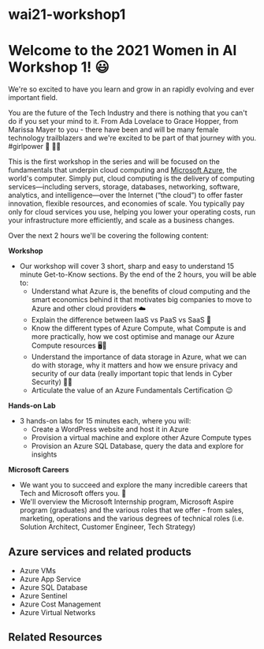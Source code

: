# wai21-workshop1

# **Welcome to the 2021 Women in AI Workshop 1!** 😃 

We're so excited to have you learn and grow in an rapidly evolving and ever important field. 

You are the future of the Tech Industry and there is nothing that you can't do if you set your mind to it. From Ada Lovelace to Grace Hopper, from Marissa Mayer to you - there have been and will be many female technology trailblazers and we're excited to be part of that journey with you. #girlpower 🌱 👩‍💻

This is the first workshop in the series and will be focused on the fundamentals that underpin cloud computing and [Microsoft Azure](https://azure.microsoft.com/en-us/overview/what-is-cloud-computing/), the world's computer. Simply put, cloud computing is the delivery of computing services—including servers, storage, databases, networking, software, analytics, and intelligence—over the Internet (“the cloud”) to offer faster innovation, flexible resources, and economies of scale. You typically pay only for cloud services you use, helping you lower your operating costs, run your infrastructure more efficiently, and scale as a business changes.


Over the next 2 hours we'll be covering the following content:

**Workshop**
- Our workshop will cover 3 short, sharp and easy to understand 15 minute Get-to-Know sections. By the end of the 2 hours, you will be able to:
    - Understand what Azure is, the benefits of cloud computing and the smart economics behind it that motivates big companies to move to Azure and other cloud providers ☁️
    - Explain the difference between IaaS vs PaaS vs SaaS 🤔
    - Know the different types of Azure Compute, what Compute is and more practically, how we cost optimise and manage our Azure Compute resources 🖥️💸
    - Understand the importance of data storage in Azure, what we can do with storage, why it matters and how we ensure privacy and security of our data (really important topic that lends in Cyber Security) 💽🔐
    - Articulate the value of an Azure Fundamentals Certification 😉

**Hands-on Lab**
- 3 hands-on labs for 15 minutes each, where you will:
    - Create a WordPress website and host it in Azure
    - Provision a virtual machine and explore other Azure Compute types
    - Provision an Azure SQL Database, query the data and explore for insights

**Microsoft Careers**
- We want you to succeed and explore the many incredible careers that Tech and Microsoft offers you. 🚀
- We'll overview the Microsoft Internship program, Microsoft Aspire program (graduates) and the various roles that we offer - from sales, marketing, operations and the various degrees of technical roles (i.e. Solution Architect, Customer Engineer, Tech Strategy)

## **Azure services and related products**
- Azure VMs
- Azure App Service
- Azure SQL Database
- Azure Sentinel
- Azure Cost Management
- Azure Virtual Networks

## **Related Resources**